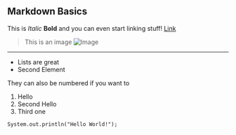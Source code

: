 ## Markdown Basics

This is *Italic* **Bold** and you can even start linking stuff! [Link](https://hhalsaif.github.io/cse15l-lab-reports/)

> This is an image
![Image]([https://brand.ucsd.edu/_images/logos-and-brand-elements/university-logo/ucsd-brand-logo-colors.svg](https://brand.ucsd.edu/_images/logos-and-brand-elements/additional-campus-logos/ucsd-seal.svg))

---

- Lists are great
- Second Element

They can also be numbered if you want to

1. Hello
2. Second Hello
3. Third one

```
System.out.println("Hello World!");
```
